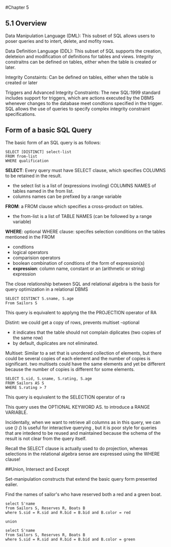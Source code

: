 #Chapter 5 

## 5.1 Overview

Data Manipulation Language (DML): This subset of SQL allows users to poser queries and to intert, delete, and mofity rows.

Data Definition Language (DDL): This subset of SQL supports the creation, deleteion and modification of definitions for tables and views. Integrity constraitns can be defined on tables, either when the table is created or later.

Integrity Constaints: Can be defined on tables, either when the table is created or later

Triggers and Advanced Integrity Constraints: The new SQL:1999 standard includes support for triggers, which are actions executed by the DBMS whenever changes to the database meet condtions specified in the trigger.
SQL allows the use of queries to specify complex integrity constraint specifications.

## Form of a basic SQL Query

The basic form of an SQL query is as follows:
```
SELECT [DISTINCT] select-list
FROM from-list
WHERE qualification
```

**SELECT**: Every query must have SELECT clause, which specifies COLUMNS to be retained in the result.
- the select list is a list of (expressions involing) COLUMNS NAMES of tables named in the from list.
- columns names can be prefixed by a range variable

**FROM**: a FROM clause which specifies a cross-product on tables.
- the from-list is a list of TABLE NAMES (can be followed by a range variable)

**WHERE**: optional WHERE clause: specifes selection conditions on the tables mentioned in the FROM
- condtions 
- logical operators
- comparision operators
- boolean combination of condtions of the form of expression(s)
- **expression**: column name, constant  or an (arithmetic or string) expression

The close relationship between SQL and relational algebra is the basis for query optimization in a relational DBMS

```
SELECT DISTINCT S.sname, S.age
From Sailors S
```
This query is equivalent to applyng the the PROJECTION operator of RA

Distint: we could get a copy of rows, prevents multiset
-optional
- it indicates that the table should not complain diplicates (two copies of the same row)
- by default, duplicates are not eliminated.

Multiset: Similar to a set that is unordered collection of elements, but there could be several copies of each element
and the number of copies is significant. two multisets could have  the same elements and yet be different because the number of copies is different for some elements.


```
SELECT S.sid, S.sname, S.rating, S.age
FROM Sailors AS S
WHERE S.rating > 7
```

This query is equivalent to the SELECTION operator of ra

This query uses the OPTIONAL KEYWORD AS. to introduce a RANGE VARIABLE. 

Incidentally, when we want to retrieve all columns as  in this query, we can use (*)
(*) Is useful for interactive querying , but it is poor style for queries that are intedend to be reused and maintained because  the schema of the result is not clear from the query itself.

Recall
the SELECT clause is actually used to do projection,
whereas selections in the relational algebra sense are expressed using the WHERE clause! 

##Union, Intersect and Except

Set-manipulation constructs that extend the basic query form presented ealier.

Find the names of sailor's who have reserved both a red and a green boat.

```
select S'name 
from Sailors S, Reserves R, Boats B
where S.sid = R.sid and R.bid = B.bid and B.color = red 

union

select S'name 
from Sailors S, Reserves R, Boats B
where S.sid = R.sid and R.bid = B.bid and B.color = green
```

